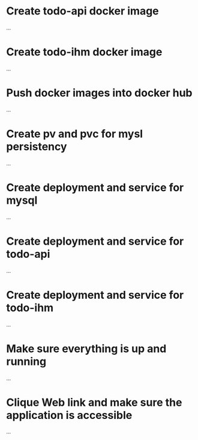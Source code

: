 # Create todo-api docker image

...

# Create todo-ihm docker image

...

# Push docker images into docker hub

...

# Create pv and pvc for mysl persistency

...

# Create deployment and service for mysql

...

# Create deployment and service for todo-api

...

# Create deployment and service for todo-ihm

...

# Make sure everything is up and running

...

# Clique Web link and make sure the application is accessible

...
